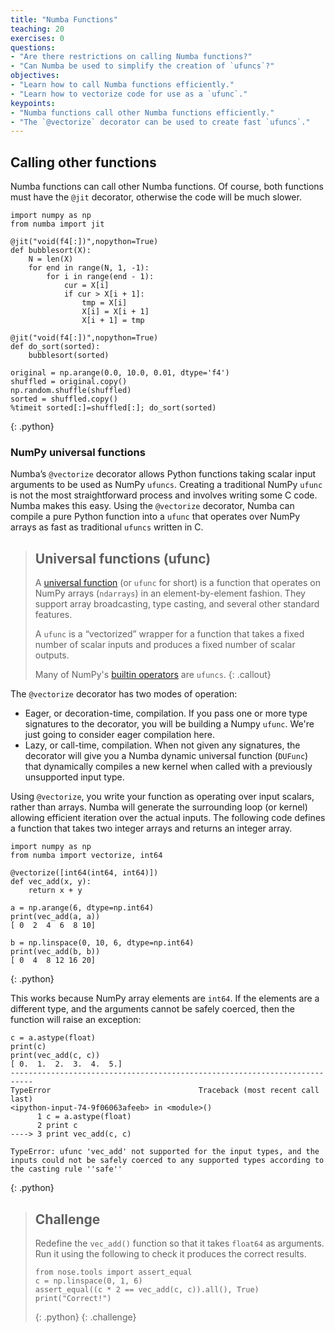 ```yaml
---
title: "Numba Functions"
teaching: 20
exercises: 0
questions:
- "Are there restrictions on calling Numba functions?"
- "Can Numba be used to simplify the creation of `ufuncs`?"
objectives:
- "Learn how to call Numba functions efficiently."
- "Learn how to vectorize code for use as a `ufunc`."
keypoints:
- "Numba functions call other Numba functions efficiently."
- "The `@vectorize` decorator can be used to create fast `ufuncs`."
---
```

## Calling other functions

Numba functions can call other Numba functions. Of course, both functions must have the `@jit` decorator, otherwise the code will be much slower.

~~~
import numpy as np
from numba import jit

@jit("void(f4[:])",nopython=True)
def bubblesort(X):
    N = len(X)
    for end in range(N, 1, -1):
        for i in range(end - 1):
            cur = X[i]
            if cur > X[i + 1]:
                tmp = X[i]
                X[i] = X[i + 1]
                X[i + 1] = tmp
               
@jit("void(f4[:])",nopython=True)
def do_sort(sorted):
    bubblesort(sorted)
    
original = np.arange(0.0, 10.0, 0.01, dtype='f4')
shuffled = original.copy()
np.random.shuffle(shuffled)
sorted = shuffled.copy()
%timeit sorted[:]=shuffled[:]; do_sort(sorted)
~~~
{: .python}

### NumPy universal functions

Numba’s `@vectorize` decorator allows Python functions taking scalar input arguments to be used as NumPy `ufuncs`. Creating a traditional NumPy 
`ufunc` is not the most straightforward process and involves writing some C code. Numba makes this easy. Using the `@vectorize` decorator, Numba 
can compile a pure Python function into a `ufunc` that operates over NumPy arrays as fast as traditional `ufuncs` written in C.

> ## Universal functions (ufunc)
>
> A [universal function](https://docs.scipy.org/doc/numpy-1.10.0/reference/ufuncs.html#universal-functions-ufunc) (or `ufunc` for short) is a 
> function that operates on NumPy arrays (`ndarrays`) in an element-by-element fashion. They
> support array broadcasting, type casting, and several other standard features. 
>
> A `ufunc` is a “vectorized” wrapper for a function that takes a 
> fixed number of scalar inputs and produces a fixed number of scalar outputs.
>
> Many of NumPy's [builtin operators](https://docs.scipy.org/doc/numpy-1.10.0/reference/ufuncs.html#available-ufuncs) are `ufuncs`.
{: .callout}

The `@vectorize` decorator has two modes of operation:
* Eager, or decoration-time, compilation. If you pass one or more type signatures to the decorator, you will be building a Numpy `ufunc`. 
  We're just going to consider eager compilation here.
* Lazy, or call-time, compilation. When not given any signatures, the decorator will give you a Numba dynamic universal function (`DUFunc`) 
  that dynamically compiles a new kernel when called with a previously unsupported input type.

Using `@vectorize`, you write your function as operating over input scalars, rather than arrays. Numba will generate the surrounding loop 
(or kernel) allowing efficient iteration over the actual inputs. The following code defines a function that takes two integer arrays 
and returns an integer array.

~~~
import numpy as np
from numba import vectorize, int64
​
@vectorize([int64(int64, int64)])
def vec_add(x, y):
    return x + y

a = np.arange(6, dtype=np.int64)
print(vec_add(a, a))
[ 0  2  4  6  8 10]

b = np.linspace(0, 10, 6, dtype=np.int64)
print(vec_add(b, b))
[ 0  4  8 12 16 20]
~~~
{: .python}

This works because NumPy array elements are `int64`. If the elements are a different type, and the arguments cannot be safely coerced, 
then the function will raise an exception:

~~~
c = a.astype(float)
print(c)
print(vec_add(c, c))
[ 0.  1.  2.  3.  4.  5.]
---------------------------------------------------------------------------
TypeError                                 Traceback (most recent call last)
<ipython-input-74-9f06063afeeb> in <module>()
      1 c = a.astype(float)
      2 print c
----> 3 print vec_add(c, c)

TypeError: ufunc 'vec_add' not supported for the input types, and the inputs could not be safely coerced to any supported types according to the casting rule ''safe''
~~~
{: .python}

>## Challenge
> Redefine the `vec_add()` function so that it takes `float64` as arguments.  Run it using the following to check it produces the correct results.
>
> ~~~
> from nose.tools import assert_equal
> c = np.linspace(0, 1, 6)
> assert_equal((c * 2 == vec_add(c, c)).all(), True)
> print("Correct!")
> ~~~
> {: .python}
{: .challenge}